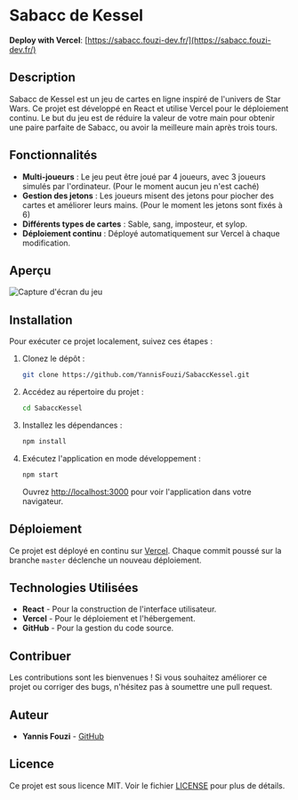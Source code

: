 
# Sabacc de Kessel

**Deploy with Vercel**: [https://sabacc.fouzi-dev.fr/](https://sabacc.fouzi-dev.fr/)

## Description

Sabacc de Kessel est un jeu de cartes en ligne inspiré de l'univers de Star Wars. Ce projet est développé en React et utilise Vercel pour le déploiement continu. Le but du jeu est de réduire la valeur de votre main pour obtenir une paire parfaite de Sabacc, ou avoir la meilleure main après trois tours.

## Fonctionnalités

- **Multi-joueurs** : Le jeu peut être joué par 4 joueurs, avec 3 joueurs simulés par l'ordinateur. (Pour le moment aucun jeu n'est caché)
- **Gestion des jetons** : Les joueurs misent des jetons pour piocher des cartes et améliorer leurs mains. (Pour le moment les jetons sont fixés à 6)
- **Différents types de cartes** : Sable, sang, imposteur, et sylop.
- **Déploiement continu** : Déployé automatiquement sur Vercel à chaque modification.

## Aperçu

![Capture d'écran du jeu](https://your-image-link-here.com/screenshot.png)

## Installation

Pour exécuter ce projet localement, suivez ces étapes :

1. Clonez le dépôt :
   ```bash
   git clone https://github.com/YannisFouzi/SabaccKessel.git
   ```

2. Accédez au répertoire du projet :
   ```bash
   cd SabaccKessel
   ```

3. Installez les dépendances :
   ```bash
   npm install
   ```

4. Exécutez l'application en mode développement :
   ```bash
   npm start
   ```

   Ouvrez [http://localhost:3000](http://localhost:3000) pour voir l'application dans votre navigateur.

## Déploiement

Ce projet est déployé en continu sur [Vercel](https://vercel.com). Chaque commit poussé sur la branche `master` déclenche un nouveau déploiement.

## Technologies Utilisées

- **React** - Pour la construction de l'interface utilisateur.
- **Vercel** - Pour le déploiement et l'hébergement.
- **GitHub** - Pour la gestion du code source.

## Contribuer

Les contributions sont les bienvenues ! Si vous souhaitez améliorer ce projet ou corriger des bugs, n'hésitez pas à soumettre une pull request.

## Auteur

- **Yannis Fouzi** - [GitHub](https://github.com/YannisFouzi)

## Licence

Ce projet est sous licence MIT. Voir le fichier [LICENSE](LICENSE) pour plus de détails.
